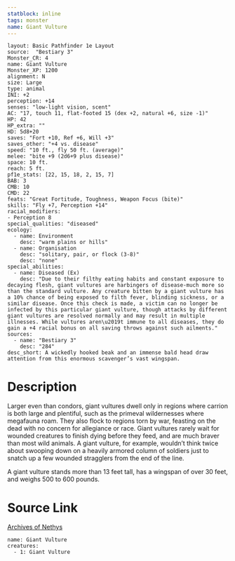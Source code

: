 ```yaml
---
statblock: inline
tags: monster
name: Giant Vulture
---
```

```statblock
layout: Basic Pathfinder 1e Layout
source:  "Bestiary 3"
Monster_CR: 4
name: Giant Vulture
Monster_XP: 1200
alignment: N
size: Large
type: animal
INI: +2
perception: +14
senses: "low-light vision, scent"
AC: "17, touch 11, flat-footed 15 (dex +2, natural +6, size -1)"
HP: 42
HP_extra: ""
HD: 5d8+20
saves: "Fort +10, Ref +6, Will +3"
saves_other: "+4 vs. disease"
speed: "10 ft., fly 50 ft. (average)"
melee: "bite +9 (2d6+9 plus disease)"
space: 10 ft.
reach: 5 ft.
pf1e_stats: [22, 15, 18, 2, 15, 7]
BAB: 3
CMB: 10
CMD: 22
feats: "Great Fortitude, Toughness, Weapon Focus (bite)"
skills: "Fly +7, Perception +14"
racial_modifiers:
- Perception 8
special_qualities: "diseased"
ecology:
  - name: Environment
    desc: "warm plains or hills"
  - name: Organisation
    desc: "solitary, pair, or flock (3-8)"
    desc: "none"
special_abilities:
  - name: Diseased (Ex)
    desc: "Due to their filthy eating habits and constant exposure to decaying flesh, giant vultures are harbingers of disease-much more so than the standard vulture. Any creature bitten by a giant vulture has a 10% chance of being exposed to filth fever, blinding sickness, or a similar disease. Once this check is made, a victim can no longer be infected by this particular giant vulture, though attacks by different giant vultures are resolved normally and may result in multiple illnesses. While vultures aren\u2019t immune to all diseases, they do gain a +4 racial bonus on all saving throws against such ailments."
sources:
  - name: "Bestiary 3"
    desc: "284"
desc_short: A wickedly hooked beak and an immense bald head draw attention from this enormous scavenger’s vast wingspan.
```
# Description
Larger even than condors, giant vultures dwell only in regions where carrion is both large and plentiful, such as the primeval wildernesses where megafauna roam. They also flock to regions torn by war, feasting on the dead with no concern for allegiance or race. Giant vultures rarely wait for wounded creatures to finish dying before they feed, and are much braver than most wild animals. A giant vulture, for example, wouldn’t think twice about swooping down on a heavily armored column of soldiers just to snatch up a few wounded stragglers from the end of the line.

A giant vulture stands more than 13 feet tall, has a wingspan of over 30 feet, and weighs 500 to 600 pounds.
# Source Link
[Archives of Nethys](https://aonprd.com/MonsterDisplay.aspx?ItemName=Giant%20Vulture)
```encounter-table
name: Giant Vulture
creatures:
  - 1: Giant Vulture
```
